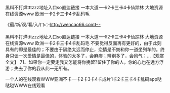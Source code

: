 黑料不打烊tttzzz地址入口so直达链接
一本大道一卡2卡三卡4卡仙踪林
大地资源在线资源www
欧洲一卡2卡三卡4卡乱码毛


《最/新/观/看/入/口👉http://wencao66.com》--

黑料不打烊tttzzz地址入口so直达链接
一本大道一卡2卡三卡4卡仙踪林
大地资源在线资源www
欧洲一卡2卡三卡4卡乱码毛
不要觉得反面再有更好的，由于此刻具有的即是最佳的；不要由于隔绝太远而停止，恋情是不妨和你一道坐列车的。终身只谈一次爱情是最佳的，体验的太多了，会麻痹；辨别多了，会风气；...【观赏全文】
		71、如果你一定要走我又怎能将你挽留?留住了你的人，你的心也在远方浮游；失去了你的我从此一无所有。





一个人的在线观看WWW亚洲不卡一卡2卡3卡4卡成片1卡2卡三卡4卡乱码app哒哒哒WWW在线观看

